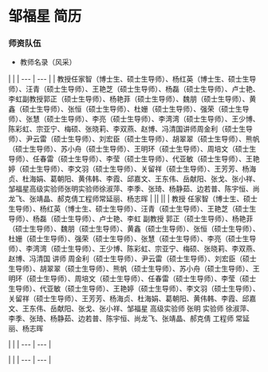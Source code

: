 # 邹福星 简历

### 师资队伍
- 教师名录（风采）

|  |
| --- | --- |
| 教授任家智（博士生、硕士生导师）、杨红英（博士生、硕士生导师）、汪青（硕士生导师）、王艳芝（硕士生导师）、杨磊（硕士生导师）、卢士艳、李虹副教授郭正（硕士生导师）、杨艳菲（硕士生导师）、魏朋（硕士生导师）、黄鑫（硕士生导师）、张恒（硕士生导师）、杜姗（硕士生导师）、强荣（硕士生导师）、张慧（硕士生导师）、李亮（硕士生导师）、李湾湾（硕士生导师）、王少博、陈彩虹、宗亚宁、梅硕、张晓莉、李双燕、赵博、冯清国讲师周金利（硕士生导师）、尹云雷（硕士生导师）、刘宏臣（硕士生导师）、胡翠翠（硕士生导师）、熊帆（硕士生导师）、苏小舟（硕士生导师）、王明环（硕士生导师）、周培文（硕士生导师）、任春雷（硕士生导师）、李莹（硕士生导师）、代亚敏（硕士生导师）、王艳婷（硕士生导师）、李文羽（硕士生导师）、关留祥（硕士生导师）、王芳芳、杨海贞、杜海娟、葛朝阳、黄伟韩、李霞、邱嘉文、王东伟、岳献阳、张戈、张小祥、邹福星高级实验师张明实验师徐淑萍、李季、张琦、杨静茹、边若普、陈宇恒、尚龙飞、张靖晶、郝克倩工程师常延丽、杨志晖 |  ||  ||  |
教授
任家智（博士生、硕士生导师）、杨红英（博士生、硕士生导师）、汪青（硕士生导师）、王艳芝（硕士生导师）、杨磊（硕士生导师）、卢士艳、李虹
副教授
郭正（硕士生导师）、杨艳菲（硕士生导师）、魏朋（硕士生导师）、黄鑫（硕士生导师）、张恒（硕士生导师）、杜姗（硕士生导师）、强荣（硕士生导师）、张慧（硕士生导师）、李亮（硕士生导师）、李湾湾（硕士生导师）、王少博、陈彩虹、宗亚宁、梅硕、张晓莉、李双燕、赵博、冯清国
讲师
周金利（硕士生导师）、尹云雷（硕士生导师）、刘宏臣（硕士生导师）、胡翠翠（硕士生导师）、熊帆（硕士生导师）、苏小舟（硕士生导师）、王明环（硕士生导师）、周培文（硕士生导师）、任春雷（硕士生导师）、李莹（硕士生导师）、代亚敏（硕士生导师）、王艳婷（硕士生导师）、李文羽（硕士生导师）、关留祥（硕士生导师）、王芳芳、杨海贞、杜海娟、葛朝阳、黄伟韩、李霞、邱嘉文、王东伟、岳献阳、张戈、张小祥、邹福星
高级实验师
张明
实验师
徐淑萍、李季、张琦、杨静茹、边若普、陈宇恒、尚龙飞、张靖晶、郝克倩
工程师
常延丽、杨志晖

|  |
| --- | --- |


|  |
| --- | --- |

